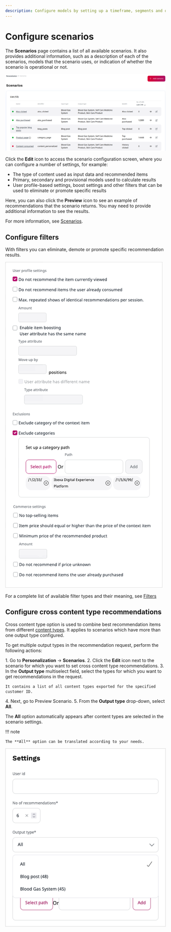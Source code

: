 ```yaml
---
description: Configure models by setting up a timeframe, segments and other settings that define which Content items are recommended.
---
```


# Configure scenarios

The **Scenarios** page contains a list of all available scenarios.
It also provides additional information, such as a description of each of the scenarios, models 
that the scenario uses, or indication of whether the scenario is operational or not.

![Scenarios page in the Back Office](img/dashboard_scenarios.png "Scenarios page")

 Click the **Edit** icon to access the scenario configuration screen, where you can configure 
 a number of settings, for example:
 
 - The type of content used as input data and recommended items
 - Primary, secondary and provisional models used to calculate results
 - User profile-based settings, boost settings and other filters that can be used to eliminate or promote specific results
 
Here, you can also click the **Preview** icon to see an example of recommendations that 
the scenario returns.
You may need to provide additional information to see the results.

For more information, see [Scenarios](scenarios.md).

## Configure filters

With filters you can eliminate, demote or promote specific recommendation results.

![General filters](img/scenario_filters.png "General filters in a scenario")

For a complete list of available filter types and their meaning, see [Filters](filters.md)

## Configure cross content type recommendations

Cross content type option is used to combine best recommendation items from 
different [content types](content_types.md). 
It applies to scenarios which have more than one output type configured.

To get multiple output types in the recommendation request, perform the following actions:

1\. Go to **Personalization** -> **Scenarios**.
2\. Click the **Edit** icon next to the scenario for which you want to set cross content type recommendations.
3\. In the **Output type** multiselect field, select the types for which you want to get recommendations in the request.

    It contains a list of all content types exported for the specified customer ID.
4\. Next, go to Preview Scenario.
5\. From the **Output type** drop-down, select **All**. 

The **All** option automatically appears after content types are selected in the scenario settings.

!!! note

    The **All** option can be translated according to your needs.

![Cross content type](img/perso_cross_content_type.png)
